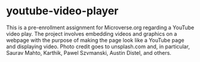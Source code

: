 # youtube-video-player

This is a pre-enrollment assignment for Microverse.org regarding a YouTube video play.
The project involves embedding videos and graphics on a webpage with the purpose of making the page look like a YouTube page and displaying video.
Photo credit goes to unsplash.com and, in particular, Saurav Mahto, Karthik, Pawel Szvmanski, Austin Distel, and others.
